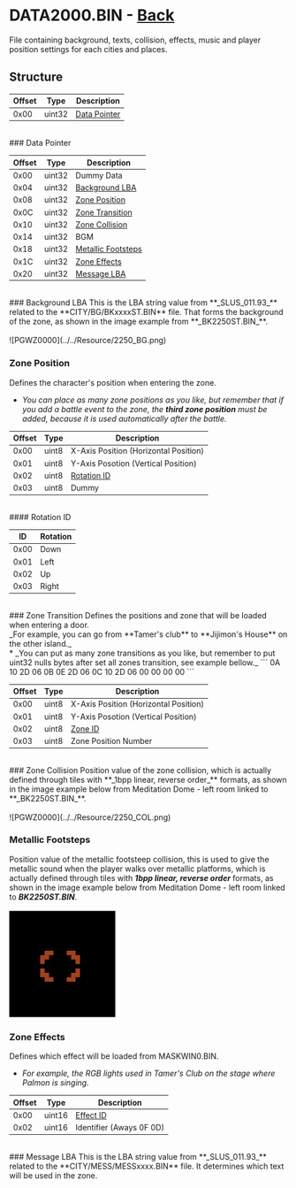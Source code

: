 # DATA2000.BIN - [Back](../../home.md)

File containing background, texts, collision, effects, music and player position settings for each cities and places.

## Structure

| Offset | Type | Description |
|--------|------|-------------|
| 0x00   | uint32 | [Data Pointer](#data-pointer)
<br>
### Data Pointer

| Offset | Type | Description |
|--------|------|-------------|
| 0x00   | uint32 | Dummy Data
| 0x04   | uint32 | [Background LBA](#background-lba)
| 0x08   | uint32 | [Zone Position](#zone-position)
| 0x0C   | uint32 | [Zone Transition](#zone-transition)
| 0x10   | uint32 | [Zone Collision](#zone-collision)
| 0x14   | uint32 | BGM
| 0x18   | uint32 | [Metallic Footsteps](#metallic-footsteps)
| 0x1C   | uint32 | [Zone Effects](#zone-effects)
| 0x20   | uint32 | [Message LBA](#message-lba)
<br>
### Background LBA
This is the LBA string value from **_SLUS_011.93_** related to the **CITY/BG/BKxxxxST.BIN** file. That forms the background of the zone, as shown in the image example from **_BK2250ST.BIN_**.
<br><br>![PGWZ0000](../../Resource/2250_BG.png)

### Zone Position
Defines the character's position when entering the zone.<br>
* _You can place as many zone positions as you like, but remember that if you add a battle event to the zone, the **third zone position** must be added, because it is used automatically after the battle._

| Offset | Type | Description |
|--------|------|-------------|
| 0x00   | uint8 | X-Axis Position (Horizontal Position)
| 0x01   | uint8 | Y-Axis Posotion (Vertical Position)
| 0x02   | uint8 | [Rotation ID](#rotation-id)
| 0x03   | uint8 | Dummy
<br>
#### Rotation ID

| ID | Rotation |
|--------|------|
| 0x00   | Down |
| 0x01   | Left |
| 0x02   | Up |
| 0x03   | Right |
<br>
### Zone Transition
Defines the positions and zone that will be loaded when entering a door.<br>
_For example, you can go from **Tamer's club** to **Jijimon's House** on the other island._<br>
* _You can put as many zone transitions as you like, but remember to put uint32 nulls bytes after set all zones transition, see example bellow._
```
0A 10 2D 06 0B 0E 2D 06 0C 10 2D 06 00 00 00 00
```

| Offset | Type | Description |
|--------|------|-------------|
| 0x00   | uint8 | X-Axis Position (Horizontal Position)
| 0x01   | uint8 | Y-Axis Posotion (Vertical Position)
| 0x02   | uint8 | [Zone ID](#)
| 0x03   | uint8 | Zone Position Number
<br>
### Zone Collision
Position value of the zone collision, which is actually defined through tiles with **_1bpp linear, reverse order_** formats, as shown in the image example below from Meditation Dome - left room linked to **_BK2250ST.BIN_**.
<br><br>![PGWZ0000](../../Resource/2250_COL.png)

### Metallic Footsteps
Position value of the metallic footsteep collision, this is used to give the metallic sound when the player walks over metallic platforms, which is actually defined through tiles with **_1bpp linear, reverse order_** formats, as shown in the image example below from Meditation Dome - left room linked to **_BK2250ST.BIN_**.
<br><br>![PGWZ0000](../../Resource/2250_FOOTS.png)

### Zone Effects
Defines which effect will be loaded from MASKWIN0.BIN.<br>
* _For example, the RGB lights used in Tamer's Club on the stage where Palmon is singing._

| Offset | Type | Description |
|--------|------|-------------|
| 0x00   | uint16 | [Effect ID](#)
| 0x02   | uint16 | Identifier (Aways 0F 0D)
<br>
### Message LBA
This is the LBA string value from **_SLUS_011.93_** related to the **CITY/MESS/MESSxxxx.BIN** file. It determines which text will be used in the zone.
